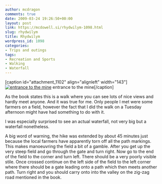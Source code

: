 ```yaml
---
author: mcdragon
comments: true
date: 2009-03-24 19:26:50+00:00
layout: post
link: https://mcdowell.si/rhydwilym-1098.html
slug: rhydwilym
title: Rhydwilym
wordpress_id: 1098
categories:
- Trips and outings
tags:
- Recreation and Sports
- Walking
- Waterfall
---
```


[caption id="attachment_1102" align="alignleft" width="143"][![entrance to the mine](https://img.mcdowell.si/2009/03/waterfall1-1-143x300.jpg)](https://mcdowell.si/about/gallery?album=Rhydwilym) entrance to the mine[/caption]

As the book states this is a walk where you can see lots of nice views and hardly meet anyone. And it was true for me. Only people I met were some farmers on a field, however the fact that I did the walk on a Tuesday afternoon might have had something to do with it.

I was especially surprised to see an actual waterfall, not very big but a waterfall nonetheless.

A big word of warning, the hike was extended by about 45 minutes just because the local farmers have apparently torn off all the path markings. This makes manoeuvring the field a bit of a gamble. After you get up the very steep field and go through the gate and turn right. Now go to the end of the field to the corner and turn left. There should be a very poorly visible stile. Once crossed continue on the left side of the field to the left corner where there should be a gate leading onto a path which then meets another path. Turn right and you should carry onto into the valley on the zig-zag road mentioned in the book.


